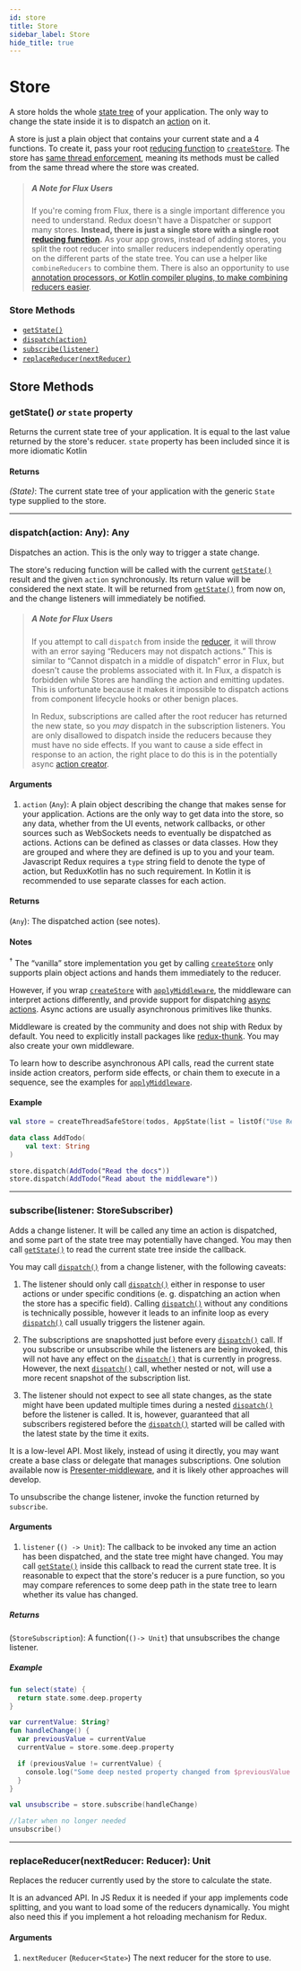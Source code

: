 ```yaml
---
id: store
title: Store
sidebar_label: Store
hide_title: true
---
```


# Store

A store holds the whole [state tree](../Glossary.md#state) of your application.
The only way to change the state inside it is to dispatch an [action](../Glossary.md#action) on it.

A store is just a plain object that contains your current state and a 4 functions.
To create it, pass your root [reducing function](../Glossary.md#reducer) to 
[`createStore`](createStore.md).  The store has [same thread enforcement](../introduction/threading), meaning 
its methods must be called from the same thread where the store was created.

> ##### A Note for Flux Users
>
> If you're coming from Flux, there is a single important difference you need to understand. Redux
> doesn't have a Dispatcher or support many stores. **Instead, there is just a single store with a
> single root [reducing function](../Glossary.md#reducer).** As your app grows, instead of adding 
> stores, you split the root reducer into smaller reducers independently operating on the different 
> parts of the state tree. You can use a helper like `combineReducers` to 
> combine them. There is also an opportunity to use 
> [annotation processors, or Kotlin compiler plugins, to make combining reducers easier](https://trello.com/c/WXS3RRKM/15-make-easy-to-register-reducers).

### Store Methods

- [`getState()`](#getstate-_or_-state-property)
- [`dispatch(action)`](#dispatchaction-any-any)
- [`subscribe(listener)`](#subscribelistener-storesubscriber)
- [`replaceReducer(nextReducer)`](#replacereducernextreducer-reducer-state-unit)

## Store Methods

### getState() _or_ `state` property

Returns the current state tree of your application.
It is equal to the last value returned by the store's reducer.
`state` property has been included since it is more idiomatic Kotlin

#### Returns

_(State)_: The current state tree of your application with the generic `State` type supplied to the store.

<hr>

### dispatch(action: Any): Any

Dispatches an action. This is the only way to trigger a state change.

The store's reducing function will be called with the current [`getState()`](#getState) result and 
the given `action` synchronously. Its return value will be considered the next state. It will be 
returned from [`getState()`](#getState) from now on, and the change listeners will immediately be 
notified.

> ##### A Note for Flux Users
>
> If you attempt to call `dispatch` from inside the [reducer](../Glossary.md#reducer), it will throw 
> with an error saying “Reducers may not dispatch actions.” This is similar to “Cannot dispatch in a
> middle of dispatch” error in Flux, but doesn't cause the problems associated with it. In Flux, a 
> dispatch is forbidden while Stores are handling the action and emitting updates. This is 
> unfortunate because it makes it impossible to dispatch actions from component lifecycle hooks or 
> other benign places.
>
> In Redux, subscriptions are called after the root reducer has returned the new state, so you _may_
> dispatch in the subscription listeners. You are only disallowed to dispatch inside the reducers
> because they must have no side effects. If you want to cause a side effect in response to an
> action, the right place to do this is in the potentially async
> [action creator](../Glossary.md#action-creator).

#### Arguments

1. `action` (`Any`): A plain object describing the change that makes sense for your application.
   Actions are the only way to get data into the store, so any data, whether from the UI events,
   network callbacks, or other sources such as WebSockets needs to eventually be dispatched as
   actions. Actions can be defined as classes or data classes. How they are grouped and where they
   are defined is up to you and your team. Javascript Redux requires a `type` string field to denote
   the type of action, but ReduxKotlin has no such requirement. In Kotlin it is recommended to use
   separate classes for each action.

#### Returns

(`Any`): The dispatched action (see notes).

#### Notes

<sup>†</sup> The “vanilla” store implementation you get by calling [`createStore`](createStore.md) 
only supports plain object actions and hands them immediately to the reducer.

However, if you wrap [`createStore`](createStore.md) with [`applyMiddleware`](applyMiddleware.md), 
the middleware can interpret actions differently, and provide support for dispatching 
[async actions](../Glossary.md#async-action). Async actions are usually asynchronous primitives like 
thunks.

Middleware is created by the community and does not ship with Redux by default. You need to
explicitly install packages like [redux-thunk](https://github.com/reduxkotlin/redux-kotlin-thunk). 
You may also create your own middleware.

To learn how to describe asynchronous API calls, read the current state inside action creators,
perform side effects, or chain them to execute in a sequence, see the examples for
[`applyMiddleware`](applyMiddleware.md).

#### Example

```kotlin
val store = createThreadSafeStore(todos, AppState(list = listOf("Use Redux")))

data class AddTodo(
    val text: String
)

store.dispatch(AddTodo("Read the docs"))
store.dispatch(AddTodo("Read about the middleware"))
```

<hr>

### subscribe(listener: StoreSubscriber)

Adds a change listener. It will be called any time an action is dispatched, and some part of the
state tree may potentially have changed. You may then call [`getState()`](#getState) to read the 
current state tree inside the callback.

You may call [`dispatch()`](#dispatchaction) from a change listener, with the following caveats:

1. The listener should only call [`dispatch()`](#dispatchaction) either in response to user actions 
   or under specific conditions (e. g. dispatching an action when the store has a specific field). 
   Calling [`dispatch()`](#dispatchaction) without any conditions is technically possible, however 
   it leads to an infinite loop as every [`dispatch()`](#dispatchaction) call usually triggers the 
   listener again.

2. The subscriptions are snapshotted just before every [`dispatch()`](#dispatchaction) call. If you 
   subscribe or unsubscribe while the listeners are being invoked, this will not have any effect on 
   the [`dispatch()`](#dispatchaction) that is currently in progress. However, the next 
   [`dispatch()`](#dispatchaction) call, whether nested or not, will use a more recent snapshot of
   the subscription list.

3. The listener should not expect to see all state changes, as the state might have been updated
   multiple times during a nested [`dispatch()`](#dispatchaction) before the listener is called. It 
   is, however, guaranteed that all subscribers registered before the 
   [`dispatch()`](#dispatchaction) started will be called with the latest state by the time it 
   exits.

It is a low-level API. Most likely, instead of using it directly, you may want create a base class
or delegate that manages subscriptions. One solution available now is [Presenter-middleware](todo), 
and it is likely other approaches will develop.

To unsubscribe the change listener, invoke the function returned by `subscribe`.

#### Arguments

1. `listener` (`() -> Unit`): The callback to be invoked any time an action has been dispatched, and
   the state tree might have changed. You may call [`getState()`](#getState) inside this callback to 
   read the current state tree. It is reasonable to expect that the store's reducer is a pure 
   function, so you may compare references to some deep path in the state tree to learn whether its 
   value has changed.

##### Returns

(`StoreSubscription`): A function(`()-> Unit`) that unsubscribes the change listener.

##### Example

```kotlin
fun select(state) {
  return state.some.deep.property
}

var currentValue: String?
fun handleChange() {
  var previousValue = currentValue
  currentValue = store.some.deep.property

  if (previousValue != currentValue) {
    console.log("Some deep nested property changed from $previousValue to $currentvalue")
  }
}

val unsubscribe = store.subscribe(handleChange)

//later when no longer needed
unsubscribe()
```

<hr>

### replaceReducer(nextReducer: Reducer<State>): Unit

Replaces the reducer currently used by the store to calculate the state.

It is an advanced API. In JS Redux it is needed if your app implements code splitting, and you want
to load some of the reducers dynamically. You might also need this if you implement a hot reloading
mechanism for Redux.

#### Arguments

1. `nextReducer` (`Reducer<State>`) The next reducer for the store to use.
